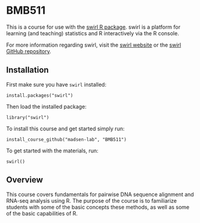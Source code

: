 # BMB511

This is a course for use with the 
[swirl R package](https://cran.r-project.org/web/packages/swirl/index.html). 
swirl is a platform for learning (and teaching) statistics and R interactively 
via the R console.

For more information regarding swirl, visit the 
[swirl website](http://swirlstats.com) or the 
[swirl GitHub repository](https://github.com/swirldev/swirl).

## Installation

First make sure you have `swirl` installed:
 
```
install.packages("swirl")
```

Then load the installed package:

```
library("swirl")
```

To install this course and get started simply run:

```
install_course_github("madsen-lab", "BMB511")
```

To get started with the materials, run:

```
swirl()
```

## Overview
 
This course covers fundamentals for pairwise DNA sequence alignment and RNA-seq analysis using R. The purpose of the course is to familiarize students with some of the basic concepts these methods, as well as some of the basic capabilities of R. 
